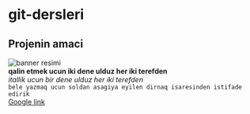# git-dersleri
## Projenin amaci
![banner resimi](https://picsum.photos/200/300)<br/>
**qalin etmek ucun iki dene ulduz her iki terefden** <br/>
*itallik ucun bir dene ulduz her iki terefden* <br/>
`bele yazmaq ucun soldan asagiya eyilen dirnaq isaresinden istifade edirik` <br/>
[Google link](http://www.google.com)
